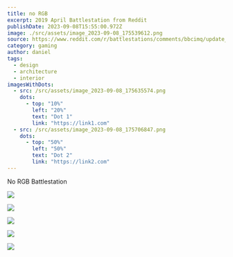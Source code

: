 ```yaml
---
title: no RGB
excerpt: 2019 April Battlestation from Reddit
publishDate: 2023-09-08T15:55:00.972Z
image: ./src/assets/image_2023-09-08_175539612.png
source: https://www.reddit.com/r/battlestations/comments/bbcimq/update_new_monitor_ditched_rgb_new_peripherals/?utm_source=ifttt
category: gaming
author: daniel
tags:
  - design
  - architecture
  - interior
imagesWithDots:
  - src: /src/assets/image_2023-09-08_175635574.png
    dots:
      - top: "10%"
        left: "20%"
        text: "Dot 1"
        link: "https://link1.com"
  - src: /src/assets/image_2023-09-08_175706847.png
    dots:
      - top: "50%"
        left: "50%"
        text: "Dot 2"
        link: "https://link2.com"
---
```


No RGB Battlestation

![](/src/assets/image_2023-09-08_175729702.png)

![](/src/assets/image_2023-09-08_175759216.png)

![](/src/assets/image_2023-09-08_175817446.png)

![](/src/assets/image_2023-09-08_175910285.png)

![](/src/assets/image_2023-09-08_175941370.png)